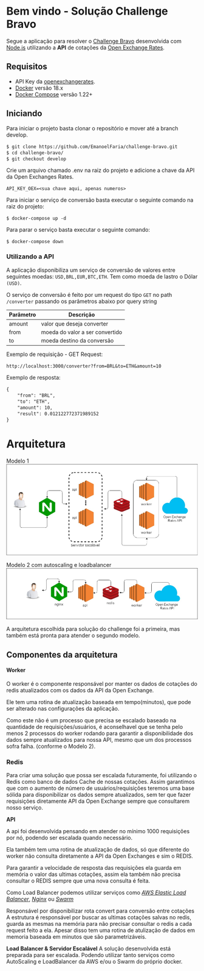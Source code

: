 # Bem vindo - Solução Challenge Bravo

Segue a aplicação para resolver o [Challenge Bravo](https://github.com/hurbcom/challenge-bravo) desenvolvida com [Node.js](nodejs.org) utilizando a **API** de cotações da [Open Exchange Rates](https://openexchangerates.org).

## Requisitos

- API Key da [openexchangerates](https://openexchangerates.org).
- [Docker](https://www.docker.com/) versão 18.x
- [Docker Compose](https://docs.docker.com/compose/) versão 1.22+

## Iniciando

Para iniciar o projeto basta clonar o repositório e mover até a branch develop.

    $ git clone https://github.com/EmanoelFaria/challenge-bravo.git
    $ cd challenge-bravo/
	$ git checkout develop

Crie um arquivo chamado .env na raiz do projeto e adicione a chave da API da Open Exchanges Rates.
	
	API_KEY_OEX=<sua chave aqui, apenas numeros>

Para iniciar o serviço de conversão basta executar o seguinte comando na raiz do projeto:

    $ docker-compose up -d 

Para parar o serviço basta executar o seguinte comando:

	$ docker-compose down

### Utilizando a API 

A aplicação disponibiliza um serviço de conversão de valores entre seguintes moedas: `USD,BRL,EUR,BTC,ETH`. Tem como moeda de lastro o Dólar `(USD)`.

O serviço de conversão é feito por um request do tipo `GET` no path `/converter` passando os parâmetros abaixo por query string

| Parâmetro  | Descrição |
|--|--|
| amount | valor que deseja converter |
| from | moeda do valor a ser convertido |
| to | moeda destino da conversão |


Exemplo de requisição - GET Request:
```
http://localhost:3000/converter?from=BRL&to=ETH&amount=10
```
Exemplo de resposta:

    
	{
	    "from": "BRL",
	    "to": "ETH",
	    "amount": 10,
	    "result": 0.012122772371989152
	}
	

# Arquitetura
Modelo 1
![arquitetura](imgs/arquitetura1.jpg)

Modelo 2 com autoscaling e loadbalancer
![arquitetura_autoscaling](imgs/arquitetura_as.jpg)


A arquitetura escolhida para solução do challenge foi a primeira, mas também está pronta para atender o segundo modelo.

## Componentes da arquitetura

#### Worker
O worker é o componente responsável por manter os dados de cotações do redis atualizados com os dados da API da Open Exchange.

Ele tem uma rotina de atualização baseada em tempo(minutos), que pode ser alterado nas configurações da aplicação.

Como este não é um processo que precisa se escalado baseado na quantidade de requisições/usuários, é aconselhavel que se tenha pelo menos 2 processos do worker rodando para garantir a disponibilidade dos dados sempre atualizados para nossa API, mesmo que um dos processos sofra falha. (conforme o Modelo 2).

### Redis

Para criar uma solução que possa ser escalada futuramente, foi utilizando o Redis como banco de dados Cache de nossas cotações. Assim garantimos que com o aumento de número de usuários/requisições teremos uma base sólida para disponibilizar os dados sempre atualizados, sem ter que fazer requisições diretamente API da Open Exchange sempre que consultarem nosso serviço. 

**API**

A api foi desenvolvida pensando em atender no mínimo 1000 requisições por nó, podendo ser escalada quando necessário. 

Ela também tem uma rotina de atualização de dados, só que diferente do worker não consulta diretamente a API da Open Exchanges e sim o REDIS. 

Para garantir a velocidade de resposta das requisições ela guarda em memória o valor das ultimas cotações, assim ela também não precisa consultar o REDIS sempre que uma nova consulta é feita.


 

Como Load Balancer podemos utilizar serviços como [*AWS Elastic Load Balancer*](https://aws.amazon.com/pt/elasticloadbalancing/), [*Nginx*](https://www.nginx.com/) ou [*Swarm*](https://docs.docker.com/engine/swarm/)

Responsável por disponibilizar rota convert para conversão entre cotações
A estrutura é responsável por buscar as ultimas cotações salvas no redis, guarda as mesmas na memória para não precisar consultar o redis a cada request feito a ela. Apesar disso tem uma rotina de atulização de dados em memoria baseada em minutos que são parametrizáveis.

**Load Balancer & Servidor Escalável**
A solução desenvolvida está preparada para ser escalada. Podendo utilizar tanto serviços como AutoScaling e LoadBalancer da AWS e/ou o Swarm do próprio docker.

